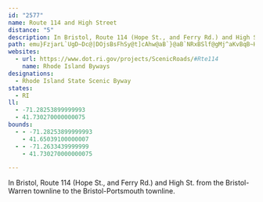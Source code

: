 ```yaml
---
id: "2577"
name: Route 114 and High Street
distance: "5"
description: In Bristol, Route 114 (Hope St., and Ferry Rd.) and High St. from the Bristol-Warren townline to the Bristol-Portsmouth townline.
path: emu}FzjarL`UgD~Dc@|DOjsBsFhSy@t]cAhw@aB`}@aB`NRxBSlf@gMj^aKvBqB~HcGzBsBXe@lIwZ^s@h@m@pn@{P`J{B
websites:
  - url: https://www.dot.ri.gov/projects/ScenicRoads/#Rte114
    name: Rhode Island Byways
designations:
  - Rhode Island State Scenic Byway
states:
  - RI
ll:
  - -71.28253899999993
  - 41.730270000000075
bounds:
  - - -71.28253899999993
    - 41.65039100000007
  - - -71.2633439999999
    - 41.730270000000075

---
```


In Bristol, Route 114 (Hope St., and Ferry Rd.) and High St. from the Bristol-Warren townline to the Bristol-Portsmouth townline.
